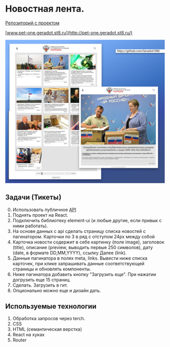 
# Новостная лента.
 [Репозиторий с проектом](https://github.com/Geradot1980/pet_one) 
 
  [www.pet-one.geradot.st8.ru](http://pet-one.geradot.st8.ru/)


![coverimage](rr.jpg)

## Задачи (Тикеты)
0. Использовать публичное [API](https://rosrezerv.gov.ru/api/news)
1. Поднять проект на React.
2. Подключить библиотеку element-ui (и любые другие, если привык с ними работать).
3. На основе данных c api сделать страницу списка новостей с пагинатором. Карточки по 3 в ряд с отступом 24px между собой
4. Карточка новости содержит в себе картинку (поле image), заголовок (title), описание (preview, выводить первые 250 символов), дату (date, в формате DD,MM,YYYY), ссылку Далее (link).
5. Данные пагинатора в полях meta, links. Вывести ниже списка карточек, при клике запрашивать данные соответствующей страницы и обновлять компоненты.
6. Ниже пагинатора добавить кнопку "Загрузить еще". При нажатии догрузить еще 15 страниц.
7. Сделать. Загрузить в гит.
8. Опционально можно еще и дизайн дать. 

## Используемые технологии
1. Обработка запросов через terch.
2. CSS 
3. HTML (семантическая верстка)
4. React на хуках
5. Router  




